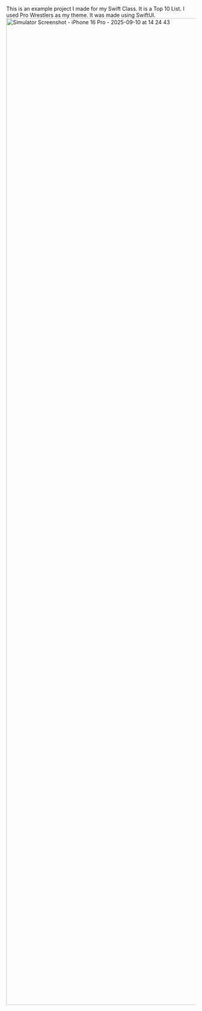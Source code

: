 This is an example project I made for my Swift Class.  It is a Top 10 List.  I used Pro Wrestlers as my theme.  It was made using SwiftUI.
<img width="1206" height="2622" alt="Simulator Screenshot - iPhone 16 Pro - 2025-09-10 at 14 24 43" src="https://github.com/user-attachments/assets/4a5fe71a-935e-40a8-b553-949b6e47d114" />
